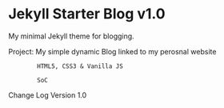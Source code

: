 # Jekyll Starter Blog v1.0
My minimal Jekyll theme for blogging.

Project: My simple dynamic Blog linked to my perosnal website

            HTML5, CSS3 & Vanilla JS                     
            
            SoC

Change Log Version 1.0
